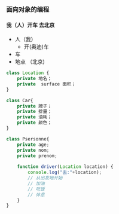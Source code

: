 ### 面向对象的编程

####  我（人）开车 去北京

- 人（我）
    - 开(奥迪)车
- 车    
- 地点 （北京)

```javascript
class Location {
    private 地名；
    private  surface 面积；
}

class Car{
    private 牌子；
    private 排量；
    private 油耗；
    private 颜色；
}

class Psersonne{
    private age;
    private nom;
    private prenom;
    
    function driver(Location location) {
        console.log("去:"+location);
        // 从出发地开始
        // 加油
        // 吃饭
        // 休息
    }
}

```